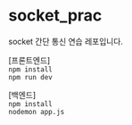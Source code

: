 # socket_prac
socket 간단 통신 연습 레포입니다.

[프론트엔드] </br>
`npm install` </br>
`npm run dev`


[백엔드] </br>
`npm install` </br>
`nodemon app.js`

